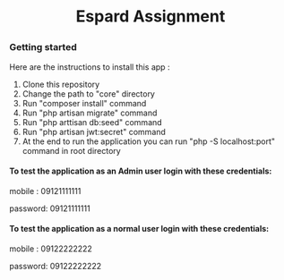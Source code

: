 # <p align="center">Espard Assignment</p>


### Getting started

Here are the instructions to install this app :

1. Clone this repository
2. Change the path to "core" directory
3. Run "composer install" command
4. Run "php artisan migrate" command
5. Run "php arttisan db:seed" command
6. Run "php artisan jwt:secret" command
7. At the end to run the application you can run "php -S localhost:port" command in root directory

#### To test the application as an Admin user login with these credentials:
mobile : 09121111111

password: 09121111111

#### To test the application as a normal user login with these credentials:
mobile : 09122222222

password: 09122222222



